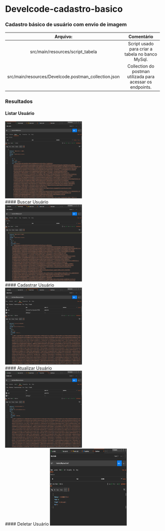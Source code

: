 # Develcode-cadastro-basico

### Cadastro básico de usuário com envio de imagem


|Arquivo: | Comentário |
| :---: | :---: |
| src/main/resources/script_tabela | Script usado para criar a tabela no banco MySql. |
| src/main/resources/Develcode.postman_collection.json | Collection do postman utilizada para acessar os endpoints. |


### Resultados
#### Listar Usuário
<div>
     <img src="https://github.com/lucasfogagnoli/develcode-cadastro-basico/blob/main/src/main/resources/img/listarUsuario.png" height="250" width="250" alt="Listar Usuários"/>
</div>
#### Buscar Usuário
<div>
     <img src="https://github.com/lucasfogagnoli/develcode-cadastro-basico/blob/main/src/main/resources/img/buscarUsuario.png" height="250" width="250" alt="Buscar Usuários"/>
</div>
#### Cadastrar Usuário
<div>
     <img src="https://github.com/lucasfogagnoli/develcode-cadastro-basico/blob/main/src/main/resources/img/cadastrarUsuario.png" height="250" width="250" alt="Cadastrar Usuários"/>
</div>
#### Atualizar Usuário
<div>
     <img src="https://github.com/lucasfogagnoli/develcode-cadastro-basico/blob/main/src/main/resources/img/atualizarUsuario.png" height="250" width="250" alt="Atualizar Usuários"/>
</div>
#### Deletar Usuário
     <img src="https://github.com/lucasfogagnoli/develcode-cadastro-basico/blob/main/src/main/resources/img/deletarUsuario.png" height="250" width="250" alt="Deletar Usuários"/>
</div>
